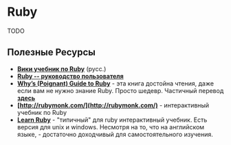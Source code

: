 Ruby
====
TODO


## Полезные Ресурсы
* **[Вики учебник по Ruby](http://ru.wikibooks.org/wiki/Ruby)** (русс.)
* **[Ruby -- руководство пользователя](http://linuxshare.ru/docs/devel/languages/ruby/ruby.html)**
* **[Why’s (Poignant) Guide to Ruby](http://mislav.uniqpath.com/poignant-guide/)** - эта книга достойна чтения, даже если вам не нужно знание Ruby. Просто шедевр. Частичный перевод **[здесь](http://ru.wikibooks.org/wiki/Why%27s_Poignant_Guide_To_Ruby_RUS)**
* **[http://rubymonk.com/](http://rubymonk.com/)** - интерактивный учебник по Ruby
* **[Learn Ruby](http://rubykoans.com/)** - "типичный" для ruby интерактивный учебник. Есть версия для unix и windows. Несмотря на то, что на английском языке, - достаточно доходчивый для самостоятельного изучения.

